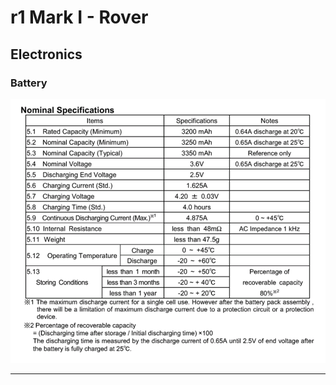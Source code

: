 # r1 Mark I - Rover

## Electronics

### Battery
![Battery](Pictures/battery.png)

---
[Main page]: ../README.md
[Arduino Leonardo]: https://www.arduino.cc/en/Main/arduinoBoardLeonardo/#techspecs
